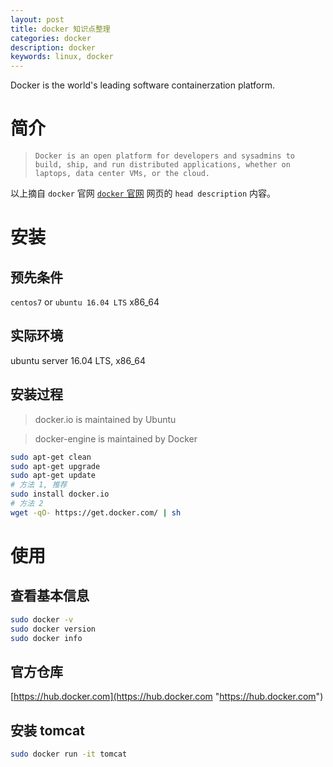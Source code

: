 ```yaml
---
layout: post
title: docker 知识点整理
categories: docker
description: docker
keywords: linux, docker
---
```


Docker is the world's leading software containerzation platform.

# 简介

> `Docker is an open platform for developers and sysadmins to build, ship, and run distributed applications, whether on laptops, data center VMs, or the cloud.`

以上摘自 `docker` 官网 [`docker` 官网](https://www.docker.com/ "https://www.docker.com/") 网页的 `head description` 内容。

# 安装

## 预先条件

`centos7` or `ubuntu 16.04 LTS`
x86_64

## 实际环境

ubuntu server 16.04 LTS, x86_64

## 安装过程

> docker.io is maintained by Ubuntu

> docker-engine is maintained by Docker

```bash
sudo apt-get clean
sudo apt-get upgrade
sudo apt-get update
# 方法 1, 推荐
sudo install docker.io
# 方法 2
wget -qO- https://get.docker.com/ | sh
```

# 使用

## 查看基本信息

```bash
sudo docker -v
sudo docker version
sudo docker info
```

## 官方仓库

[https://hub.docker.com](https://hub.docker.com "https://hub.docker.com")

## 安装 tomcat

```bash
sudo docker run -it tomcat
```
